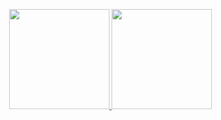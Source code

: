 <div align="center">
  <a href="https://github.com/Henrique307">
    <img height="180em" src="https://github-readme-stats.vercel.app/api?username=Henrique307&show_icons=true&layout=compact&theme=github_dark&custom_title=Minhas%20contribuições%20no%20GitHub&include_all_commits=true&count_private=true"/>
    <img height="180em" src="https://github-readme-stats.vercel.app/api/top-langs/?username=Henrique307&langs_count=6&custom_title=Linguagens%20mais%20usadas&layout=compact&theme=github_dark"/>
</div>
